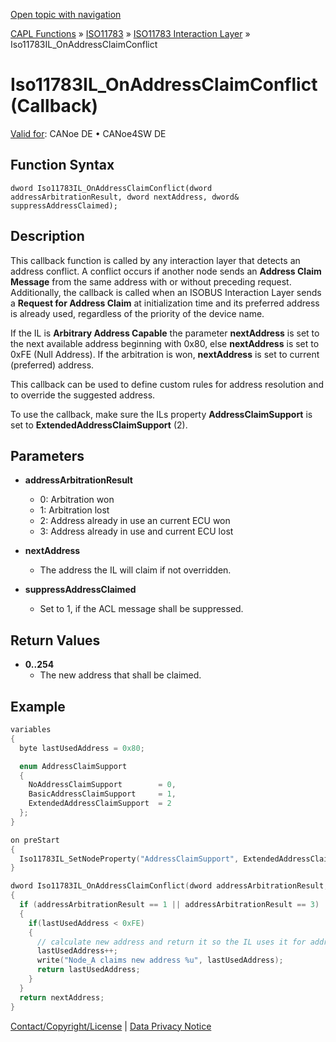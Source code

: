 [Open topic with navigation](../../../../../../CANoeDEFamily.htm#Topics/CAPLFunctions/ISO11783/ISOInteractionLayer/Functions/CAPLfunctionIso11783ILOnAddressClaimConflict.md)

[CAPL Functions](../../../CAPLfunctions.md) » [ISO11783](../../CAPLfunctionsISO11783Overview.md) » [ISO11783 Interaction Layer](../CAPLfunctionsISOILOverview.md) » Iso11783IL_OnAddressClaimConflict

# Iso11783IL_OnAddressClaimConflict (Callback)

[Valid for](../../../../Shared/FeatureAvailability.md): CANoe DE • CANoe4SW DE

## Function Syntax

```
dword Iso11783IL_OnAddressClaimConflict(dword addressArbitrationResult, dword nextAddress, dword& suppressAddressClaimed);
```

## Description

This callback function is called by any interaction layer that detects an address conflict. A conflict occurs if another node sends an **Address Claim Message** from the same address with or without preceding request. Additionally, the callback is called when an ISOBUS Interaction Layer sends a **Request for Address Claim** at initialization time and its preferred address is already used, regardless of the priority of the device name.

If the IL is **Arbitrary Address Capable** the parameter **nextAddress** is set to the next available address beginning with 0x80, else **nextAddress** is set to 0xFE (Null Address). If the arbitration is won, **nextAddress** is set to current (preferred) address.

This callback can be used to define custom rules for address resolution and to override the suggested address.

To use the callback, make sure the ILs property **AddressClaimSupport** is set to **ExtendedAddressClaimSupport** (2).

## Parameters

- **addressArbitrationResult**
  - 0: Arbitration won
  - 1: Arbitration lost
  - 2: Address already in use an current ECU won
  - 3: Address already in use and current ECU lost

- **nextAddress**
  - The address the IL will claim if not overridden.

- **suppressAddressClaimed**
  - Set to 1, if the ACL message shall be suppressed.

## Return Values

- **0..254**
  - The new address that shall be claimed.

## Example

```c
variables
{
  byte lastUsedAddress = 0x80;

  enum AddressClaimSupport
  {
    NoAddressClaimSupport        = 0,
    BasicAddressClaimSupport     = 1,
    ExtendedAddressClaimSupport  = 2
  };
}

on preStart
{
  Iso11783IL_SetNodeProperty("AddressClaimSupport", ExtendedAddressClaimSupport);
}

dword Iso11783IL_OnAddressClaimConflict(dword addressArbitrationResult, dword nextAddress, dword& suppressAddressClaimed)
{
  if (addressArbitrationResult == 1 || addressArbitrationResult == 3)
  {
    if(lastUsedAddress < 0xFE)
    {
      // calculate new address and return it so the IL uses it for address claiming
      lastUsedAddress++;
      write("Node_A claims new address %u", lastUsedAddress);
      return lastUsedAddress;
    }
  }
  return nextAddress;
}
```

[Contact/Copyright/License](../../../../Shared/ContactCopyrightLicense.md) | [Data Privacy Notice](https://www.vector.com/int/en/company/get-info/privacy-policy/)
